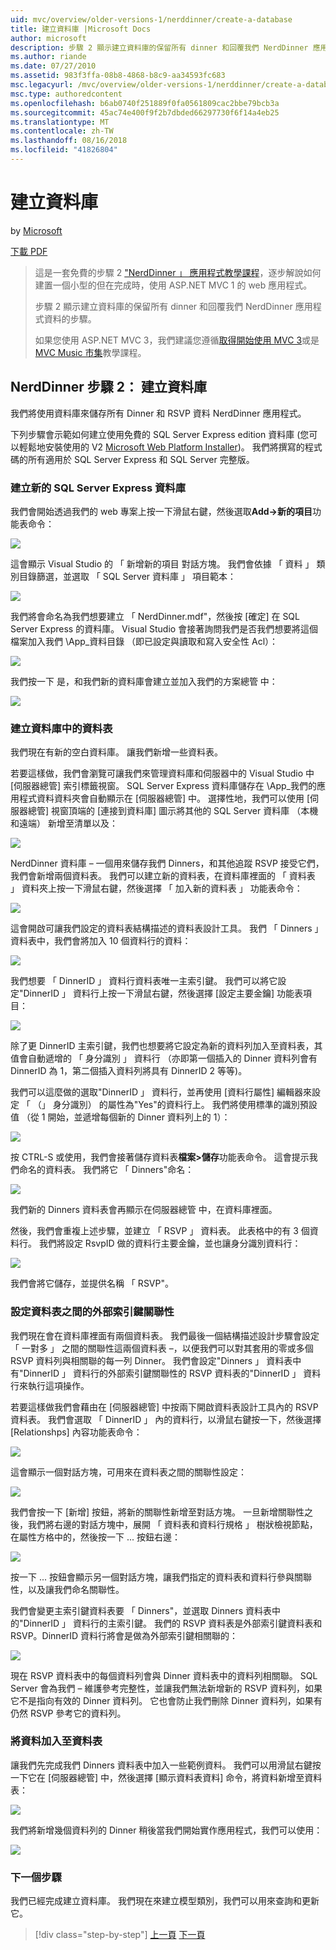 ```yaml
---
uid: mvc/overview/older-versions-1/nerddinner/create-a-database
title: 建立資料庫 |Microsoft Docs
author: microsoft
description: 步驟 2 顯示建立資料庫的保留所有 dinner 和回覆我們 NerdDinner 應用程式資料的步驟。
ms.author: riande
ms.date: 07/27/2010
ms.assetid: 983f3ffa-08b8-4868-b8c9-aa34593fc683
msc.legacyurl: /mvc/overview/older-versions-1/nerddinner/create-a-database
msc.type: authoredcontent
ms.openlocfilehash: b6ab0740f251889f0fa0561809cac2bbe79bcb3a
ms.sourcegitcommit: 45ac74e400f9f2b7dbded66297730f6f14a4eb25
ms.translationtype: MT
ms.contentlocale: zh-TW
ms.lasthandoff: 08/16/2018
ms.locfileid: "41826804"
---
```

<a name="create-a-database"></a>建立資料庫
====================
by [Microsoft](https://github.com/microsoft)

[下載 PDF](http://aspnetmvcbook.s3.amazonaws.com/aspnetmvc-nerdinner_v1.pdf)

> 這是一套免費的步驟 2 ["NerdDinner 」 應用程式教學課程](introducing-the-nerddinner-tutorial.md)，逐步解說如何建置一個小型的但在完成時，使用 ASP.NET MVC 1 的 web 應用程式。
> 
> 步驟 2 顯示建立資料庫的保留所有 dinner 和回覆我們 NerdDinner 應用程式資料的步驟。
> 
> 如果您使用 ASP.NET MVC 3，我們建議您遵循[取得開始使用 MVC 3](../../older-versions/getting-started-with-aspnet-mvc3/cs/intro-to-aspnet-mvc-3.md)或是[MVC Music 市集](../../older-versions/mvc-music-store/mvc-music-store-part-1.md)教學課程。


## <a name="nerddinner-step-2-creating-the-database"></a>NerdDinner 步驟 2： 建立資料庫

我們將使用資料庫來儲存所有 Dinner 和 RSVP 資料 NerdDinner 應用程式。

下列步驟會示範如何建立使用免費的 SQL Server Express edition 資料庫 (您可以輕鬆地安裝使用的 V2 [Microsoft Web Platform Installer](https://www.microsoft.com/web/downloads/platform.aspx))。 我們將撰寫的程式碼的所有適用於 SQL Server Express 和 SQL Server 完整版。

### <a name="creating-a-new-sql-server-express-database"></a>建立新的 SQL Server Express 資料庫

我們會開始透過我們的 web 專案上按一下滑鼠右鍵，然後選取**Add-&gt;新的項目**功能表命令：

![](create-a-database/_static/image1.png)

這會顯示 Visual Studio 的 「 新增新的項目 對話方塊。 我們會依據 「 資料 」 類別目錄篩選，並選取 「 SQL Server 資料庫 」 項目範本：

![](create-a-database/_static/image2.png)

我們將會命名為我們想要建立 「 NerdDinner.mdf"，然後按 [確定] 在 SQL Server Express 的資料庫。 Visual Studio 會接著詢問我們是否我們想要將這個檔案加入我們 \App\_資料目錄 （即已設定與讀取和寫入安全性 Acl）：

![](create-a-database/_static/image3.png)

我們按一下 是，和我們新的資料庫會建立並加入我們的方案總管 中：

![](create-a-database/_static/image4.png)

### <a name="creating-tables-within-our-database"></a>建立資料庫中的資料表

我們現在有新的空白資料庫。 讓我們新增一些資料表。

若要這樣做，我們會瀏覽可讓我們來管理資料庫和伺服器中的 Visual Studio 中 [伺服器總管] 索引標籤視窗。 SQL Server Express 資料庫儲存在 \App\_我們的應用程式資料資料夾會自動顯示在 [伺服器總管] 中。 選擇性地，我們可以使用 [伺服器總管] 視窗頂端的 [連接到資料庫] 圖示將其他的 SQL Server 資料庫 （本機和遠端） 新增至清單以及：

![](create-a-database/_static/image5.png)

NerdDinner 資料庫 – 一個用來儲存我們 Dinners，和其他追蹤 RSVP 接受它們，我們會新增兩個資料表。 我們可以建立新的資料表，在資料庫裡面的 「 資料表 」 資料夾上按一下滑鼠右鍵，然後選擇 「 加入新的資料表 」 功能表命令：

![](create-a-database/_static/image6.png)

這會開啟可讓我們設定的資料表結構描述的資料表設計工具。 我們 「 Dinners 」 資料表中，我們會將加入 10 個資料行的資料：

![](create-a-database/_static/image7.png)

我們想要 「 DinnerID 」 資料行資料表唯一主索引鍵。 我們可以將它設定"DinnerID 」 資料行上按一下滑鼠右鍵，然後選擇 [設定主要金鑰] 功能表項目：

![](create-a-database/_static/image8.png)

除了更 DinnerID 主索引鍵，我們也想要將它設定為新的資料列加入至資料表，其值會自動遞增的 「 身分識別 」 資料行 （亦即第一個插入的 Dinner 資料列會有 DinnerID 為 1，第二個插入資料列將具有 DinnerID 2 等等)。

我們可以這麼做的選取"DinnerID 」 資料行，並再使用 [資料行屬性] 編輯器來設定 「 （」 身分識別） 的屬性為"Yes"的資料行上。 我們將使用標準的識別預設值 （從 1 開始，並遞增每個新的 Dinner 資料列上的 1）：

![](create-a-database/_static/image9.png)

按 CTRL-S 或使用，我們會接著儲存資料表**檔案&gt;儲存**功能表命令。 這會提示我們命名的資料表。 我們將它 「 Dinners"命名：

![](create-a-database/_static/image10.png)

我們新的 Dinners 資料表會再顯示在伺服器總管 中，在資料庫裡面。

然後，我們會重複上述步驟，並建立 「 RSVP 」 資料表。 此表格中的有 3 個資料行。 我們將設定 RsvpID 做的資料行主要金鑰，並也讓身分識別資料行：

![](create-a-database/_static/image11.png)

我們會將它儲存，並提供名稱 「 RSVP"。

### <a name="setting-up-a-foreign-key-relationship-between-tables"></a>設定資料表之間的外部索引鍵關聯性

我們現在會在資料庫裡面有兩個資料表。 我們最後一個結構描述設計步驟會設定 「 一對多 」 之間的關聯性這兩個資料表 –，以便我們可以對其套用的零或多個 RSVP 資料列與相關聯的每一列 Dinner。 我們會設定"Dinners 」 資料表中有"DinnerID 」 資料行的外部索引鍵關聯性的 RSVP 資料表的"DinnerID 」 資料行來執行這項操作。

若要這樣做我們會藉由在 [伺服器總管] 中按兩下開啟資料表設計工具內的 RSVP 資料表。 我們會選取 「 DinnerID 」 內的資料行，以滑鼠右鍵按一下，然後選擇 [Relationshps] 內容功能表命令：

![](create-a-database/_static/image12.png)

這會顯示一個對話方塊，可用來在資料表之間的關聯性設定：

![](create-a-database/_static/image13.png)

我們會按一下 [新增] 按鈕，將新的關聯性新增至對話方塊。 一旦新增關聯性之後，我們將右邊的對話方塊中，展開 「 資料表和資料行規格 」 樹狀檢視節點，在屬性方格中的，然後按一下 ... 按鈕右邊：

![](create-a-database/_static/image14.png)

按一下 ... 按鈕會顯示另一個對話方塊，讓我們指定的資料表和資料行參與關聯性，以及讓我們命名關聯性。

我們會變更主索引鍵資料表要 「 Dinners"，並選取 Dinners 資料表中的"DinnerID 」 資料行的主索引鍵。 我們的 RSVP 資料表是外部索引鍵資料表和 RSVP。DinnerID 資料行將會是做為外部索引鍵相關聯的：

![](create-a-database/_static/image15.png)

現在 RSVP 資料表中的每個資料列會與 Dinner 資料表中的資料列相關聯。 SQL Server 會為我們 – 維護參考完整性，並讓我們無法新增新的 RSVP 資料列，如果它不是指向有效的 Dinner 資料列。 它也會防止我們刪除 Dinner 資料列，如果有仍然 RSVP 參考它的資料列。

### <a name="adding-data-to-our-tables"></a>將資料加入至資料表

讓我們先完成我們 Dinners 資料表中加入一些範例資料。 我們可以用滑鼠右鍵按一下它在 [伺服器總管] 中，然後選擇 [顯示資料表資料] 命令，將資料新增至資料表：

![](create-a-database/_static/image16.png)

我們將新增幾個資料列的 Dinner 稍後當我們開始實作應用程式，我們可以使用：

![](create-a-database/_static/image17.png)

### <a name="next-step"></a>下一個步驟

我們已經完成建立資料庫。 我們現在來建立模型類別，我們可以用來查詢和更新它。

> [!div class="step-by-step"]
> [上一頁](create-a-new-aspnet-mvc-project.md)
> [下一頁](build-a-model-with-business-rule-validations.md)
